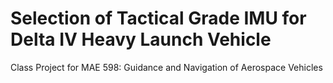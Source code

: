 # Selection of Tactical Grade IMU for Delta IV Heavy Launch Vehicle

Class Project for MAE 598: Guidance and Navigation of Aerospace Vehicles 
